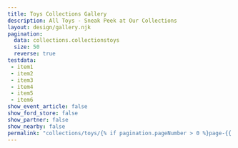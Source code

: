 ```yaml
---
title: Toys Collections Gallery
description: All Toys - Sneak Peek at Our Collections
layout: design/gallery.njk
pagination:
  data: collections.collectionstoys
  size: 50
  reverse: true
testdata:
 - item1
 - item2
 - item3
 - item4
 - item5
 - item6
show_event_article: false
show_ford_store: false
show_partner: false
show_nearby: false
permalink: "collections/toys/{% if pagination.pageNumber > 0 %}page-{{ pagination.pageNumber + 1 }}/{% endif %}index.html"
---
```


